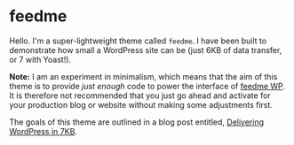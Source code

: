 # feedme

Hello. I'm a super-lightweight theme called `feedme`. I have been built to demonstrate how small a WordPress site can be (just 6KB of data transfer, or 7 with Yoast!).

**Note:** I am an experiment in minimalism, which means that the aim of this theme is to provide _just enough_ code to power the interface of [feedme WP](https://feedmewp.com). It is therefore not recommended that you just go ahead and activate for your production blog or website without making some adjustments first.

The goals of this theme are outlined in a blog post entitled, [Delivering WordPress in 7KB](https://blog.jacklenox.com/2018/06/04/delivering-wordpress-in-7kb/).
